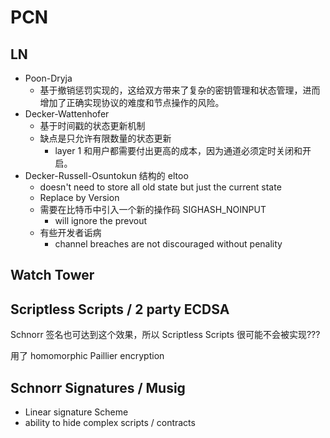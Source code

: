 # PCN

## LN
* Poon-Dryja
    - 基于撤销惩罚实现的，这给双方带来了复杂的密钥管理和状态管理，进而增加了正确实现协议的难度和节点操作的风险。
* Decker-Wattenhofer
    - 基于时间戳的状态更新机制
    - 缺点是只允许有限数量的状态更新
        + layer 1 和用户都需要付出更高的成本，因为通道必须定时关闭和开启。
* Decker-Russell-Osuntokun 结构的 eltoo
    - doesn't need to store all old state but just the current state
    - Replace by Version
    - 需要在比特币中引入一个新的操作码 SIGHASH_NOINPUT
        + will ignore the prevout
    - 有些开发者诟病
        + channel breaches are not discouraged without penality

## Watch Tower

## Scriptless Scripts / 2 party ECDSA
Schnorr 签名也可达到这个效果，所以 Scriptless Scripts 很可能不会被实现???

用了 homomorphic Paillier encryption

## Schnorr Signatures / Musig
+ Linear signature Scheme
+ ability to hide complex scripts / contracts


<!-- 

Time-Dilation Attacks
+ https://arxiv.org/abs/2006.01418
+ https://bitcoinops.org/en/newsletters/2020/06/10/

fee attack on atomicity?
+ https://bitcoinops.org/en/newsletters/2020/04/29/#new-attack-against-ln-payment-atomicity
+ https://bitcoinops.org/en/topics/transaction-pinning/
+ https://bitcoinops.org/en/newsletters/2020/06/24/


mad-htlc
+ https://arxiv.org/abs/2006.12031


LN fee ransom attack:
+ https://bitcoinops.org/en/newsletters/2020/06/24/
+ https://lists.linuxfoundation.org/pipermail/lightning-dev/2020-June/002735.html

一些客户端 close 的 bug


griefing
https://eprint.iacr.org/2020/456

Flood & Loot: A Systemic Attack On The Lightning Network
https://arxiv.org/abs/2006.08513

 -->